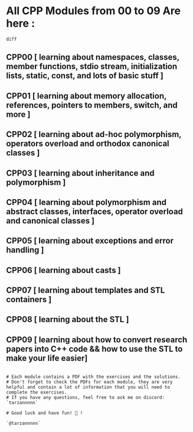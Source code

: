# All CPP Modules from 00 to 09 Are here :

```diff```
## CPP00 [ learning about namespaces, classes, member functions, stdio stream, initialization lists, static, const, and lots of basic stuff ]
## CPP01 [ learning about memory allocation, references, pointers to members, switch, and more ]
## CPP02 [ learning about ad-hoc polymorphism, operators overload and orthodox canonical classes ]
## CPP03 [ learning about inheritance and polymorphism ]
## CPP04 [ learning about polymorphism and abstract classes, interfaces, operator overload and canonical classes ]
## CPP05 [ learning about exceptions and error handling ]
## CPP06 [ learning about casts ]
## CPP07 [ learning about templates and STL containers ]
## CPP08 [ learning about the STL ]
## CPP09 [ learning about how to convert research papers into C++ code && how to use the STL to make your life easier]
```

# Each module contains a PDF with the exercises and the solutions.
# Don't forget to check the PDFs for each module, they are very helpful and contain a lot of information that you will need to complete the exercises.
# If you have any questions, feel free to ask me on discord: `tarzannnnn`

# Good luck and have fun! 🚀 !

`@tarzannnnn`
